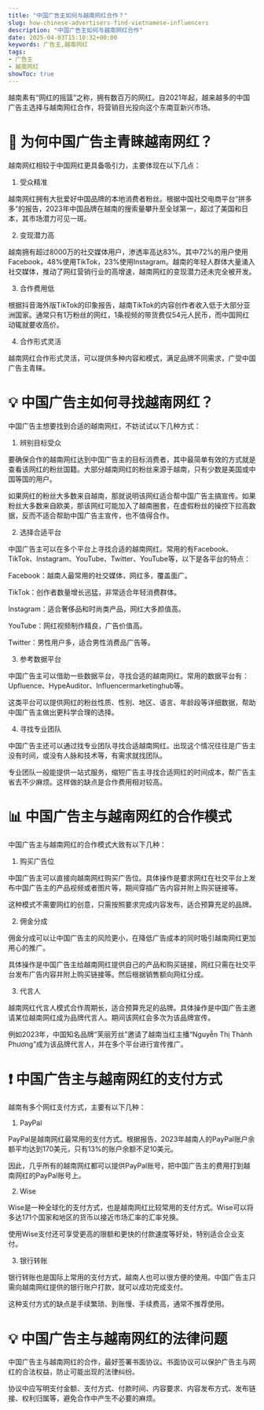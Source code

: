 ```yaml
---
title: "中国广告主如何与越南网红合作？"
slug: how-chinese-advertisers-find-vietnamese-influencers
description: "中国广告主如何与越南网红合作"
date: 2025-04-03T15:10:32+00:00
keywords: 广告主,越南网红
tags:
- 广告主
- 越南网红
showToc: true
---
```


越南素有“网红的摇篮”之称，拥有数百万的网红。自2021年起，越来越多的中国广告主选择与越南网红合作，将营销目光投向这个东南亚新兴市场。



# 📢 为何中国广告主青睐越南网红？

越南网红相较于中国网红更具备吸引力，主要体现在以下几点：

1. 受众精准

越南网红拥有大批爱好中国品牌的本地消费者粉丝。根据中国社交电商平台“拼多多”的报告，2023年中国品牌在越南的搜索量攀升至全球第一，超过了美国和日本，其市场潜力可见一斑。


2. 变现潜力高

越南拥有超过8000万的社交媒体用户，渗透率高达83%。其中72%的用户使用Facebook，48%使用TikTok，23%使用Instagram。越南的年轻人群体大量涌入社交媒体，推动了网红营销行业的高增速，越南网红的变现潜力还未完全被开发。


3. 合作费用低

根据抖音海外版TikTok的印象报告，越南TikTok的内容创作者收入低于大部分亚洲国家。通常只有1万粉丝的网红，1条视频的带货费仅54元人民币，而中国网红动辄就要收高价。 


4. 合作形式灵活

越南网红合作形式灵活，可以提供多种内容和模式，满足品牌不同需求，广受中国广告主青睐。




# 💡 中国广告主如何寻找越南网红？

中国广告主想要找到合适的越南网红，不妨试试以下几种方式：


1. 辨别目标受众

要确保合作的越南网红达到中国广告主的目标消费者，其中最简单有效的方式就是查看该网红的粉丝国籍。大部分越南网红的粉丝来源于越南，只有少数是美国或中国等国的用户。

如果网红的粉丝大多数来自越南，那就说明该网红适合帮中国广告主搞宣传。如果粉丝大多数来自欧美，那该网红可能加入了越南圈套，在虚假粉丝的操控下拉高数据，反而不适合帮助中国广告主宣传，也不值得合作。




2. 选择合适平台

中国广告主可以在多个平台上寻找合适的越南网红。常用的有Facebook、TikTok、Instagram、YouTube、Twitter、YouTube等，以下是各平台的特点：

Facebook：越南人最常用的社交媒体，网红多，覆盖面广。

TikTok：创作者数量增长迅猛，非常适合年轻消费群体。

Instagram：适合奢侈品和时尚类产品，网红大多颜值高。

YouTube：网红视频制作精良，广告价值高。

Twitter：男性用户多，适合男性消费品广告等。




3. 参考数据平台

中国广告主可以借助一些数据平台，寻找合适的越南网红。常用的数据平台有：Upfluence、HypeAuditor、Influencermarketinghub等。

这类平台可以提供网红的粉丝性质、性别、地区、语言、年龄段等详细数据，帮助中国广告主做出更科学合理的选择。



4. 寻找专业团队

中国广告主还可以通过找专业团队寻找合适越南网红。出现这个情况往往是广告主没有时间，或没有人脉和技术等，有需求就找团队。

专业团队一般能提供一站式服务，缩短广告主寻找合适网红的时间成本，帮广告主省去不少麻烦。这样做的缺点是合作费用相对较高。



# 📊 中国广告主与越南网红的合作模式

中国广告主与越南网红的合作模式大致有以下几种：

1. 购买广告位

中国广告主可以直接向越南网红购买广告位。具体操作是要求网红在社交平台上发布中国广告主的产品视频或者图片等，期间穿插广告内容并附上购买链接等。

这种模式不需要网红的创意，只需按照要求完成内容发布，适合预算充足的品牌。


2. 佣金分成

佣金分成可以让中国广告主的风险更小，在降低广告成本的同时吸引越南网红更加用心的推广。

具体操作是中国广告主给越南网红提供自己的产品和购买链接，网红只需在社交平台发布广告内容并附上购买链接等。然后根据销售额向网红分成。


3. 代言人

越南网红代言人模式合作周期长，适合预算充足的品牌。具体操作是中国广告主邀请某位越南网红成为品牌代言人。期间该网红会多次为该品牌宣传。

例如2023年，中国知名品牌“芙丽芳丝”邀请了越南当红主播“Nguyễn Thị Thành Phương”成为该品牌代言人，并在多个平台进行宣传推广。



# ❗ 中国广告主与越南网红的支付方式

越南有多个网红支付方式，主要有以下几种：

1. PayPal

PayPal是越南网红最常用的支付方式。根据报告，2023年越南人的PayPal账户余额平均达到170美元，只有13%的账户余额不足10美元。

因此，几乎所有的越南网红都可以提供PayPal账号，把中国广告主的费用打到越南网红的PayPal账号上。


2. Wise

Wise是一种全球化的支付方式，也是越南网红比较常用的支付方式。Wise可以将多达171个国家和地区的货币以接近市场汇率的汇率兑换。

使用Wise支付还可享受更高的限额和更快的付款速度等好处，特别适合企业支付。


3. 银行转账

银行转账也是国际上常用的支付方式，越南人也可以很方便的使用。中国广告主只需向越南网红提供的银行账户打款，就可以成功完成支付。

这种支付方式的缺点是手续繁琐、到账慢、手续费高，通常不推荐使用。



# 💡 中国广告主与越南网红的法律问题

中国广告主与越南网红的合作，最好签署书面协议。书面协议可以保护广告主与网红的合法权益，防止可能出现的法律纠纷。

协议中应写明支付金额、支付方式、付款时间、内容要求、内容发布方式、发布链接、权利归属等，避免合作中产生不必要的麻烦。